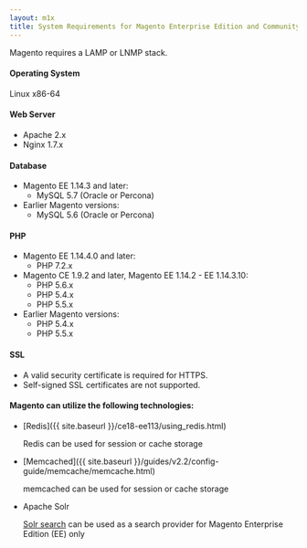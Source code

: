 ```yaml
---
layout: m1x
title: System Requirements for Magento Enterprise Edition and Community Edition (Current Shipping Versions)
---
```


Magento requires a LAMP or LNMP stack.

#### Operating System

Linux x86-64

#### Web Server

*   Apache 2.x
*   Nginx 1.7.x

#### Database

*	Magento EE 1.14.3 and later:
	*	MySQL 5.7 (Oracle or Percona)
*	Earlier Magento versions:
	*	MySQL 5.6 (Oracle or Percona)

#### PHP

*	Magento EE 1.14.4.0 and later:
	*	PHP 7.2.x
*	Magento CE 1.9.2 and later, Magento EE 1.14.2 - EE 1.14.3.10:
	*	PHP 5.6.x
	*   PHP 5.4.x
	*   PHP 5.5.x
*	Earlier Magento versions:
	*   PHP 5.4.x
	*   PHP 5.5.x

#### SSL

*   A valid security certificate is required for HTTPS.
*   Self-signed SSL certificates are not supported.

#### Magento can utilize the following technologies:

*   [Redis]({{ site.baseurl }}/ce18-ee113/using_redis.html)
    
	Redis can be used for session or cache storage

*   [Memcached]({{ site.baseurl }}/guides/v2.2/config-guide/memcache/memcache.html)
    
    memcached can be used for session or cache storage
 
*   Apache Solr

    [Solr search](http://merch.docs.magento.com/ee/user_guide/search_seo/search-configuration-solr.html) can be used as a search provider for Magento Enterprise Edition (EE) only